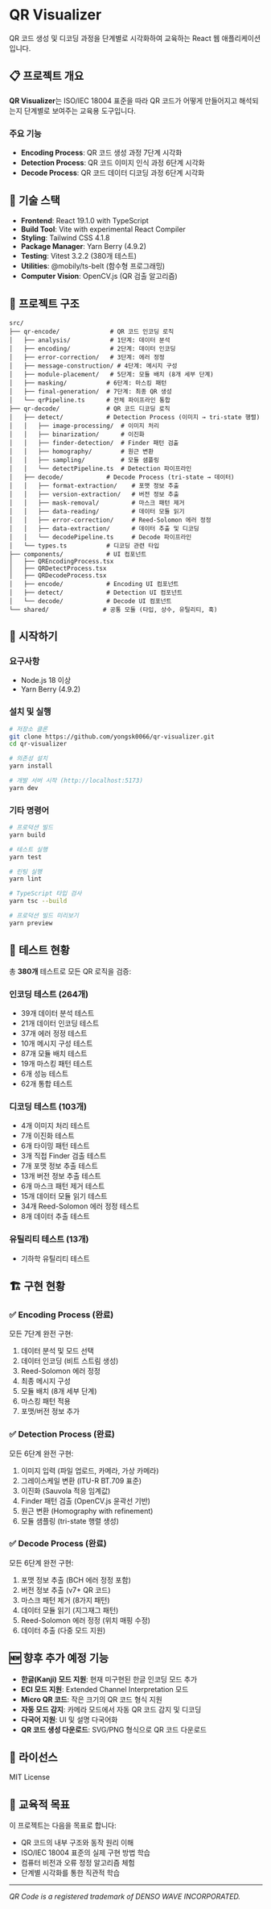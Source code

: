 # QR Visualizer

QR 코드 생성 및 디코딩 과정을 단계별로 시각화하여 교육하는 React 웹 애플리케이션입니다.

## 📋 프로젝트 개요

**QR Visualizer**는 ISO/IEC 18004 표준을 따라 QR 코드가 어떻게 만들어지고 해석되는지 단계별로 보여주는 교육용 도구입니다.

### 주요 기능
- **Encoding Process**: QR 코드 생성 과정 7단계 시각화
- **Detection Process**: QR 코드 이미지 인식 과정 6단계 시각화
- **Decode Process**: QR 코드 데이터 디코딩 과정 6단계 시각화

## 🚀 기술 스택

- **Frontend**: React 19.1.0 with TypeScript
- **Build Tool**: Vite with experimental React Compiler
- **Styling**: Tailwind CSS 4.1.8
- **Package Manager**: Yarn Berry (4.9.2)
- **Testing**: Vitest 3.2.2 (380개 테스트)
- **Utilities**: @mobily/ts-belt (함수형 프로그래밍)
- **Computer Vision**: OpenCV.js (QR 검출 알고리즘)

## 📁 프로젝트 구조

```
src/
├── qr-encode/              # QR 코드 인코딩 로직
│   ├── analysis/           # 1단계: 데이터 분석
│   ├── encoding/           # 2단계: 데이터 인코딩
│   ├── error-correction/   # 3단계: 에러 정정
│   ├── message-construction/ # 4단계: 메시지 구성
│   ├── module-placement/   # 5단계: 모듈 배치 (8개 세부 단계)
│   ├── masking/           # 6단계: 마스킹 패턴
│   ├── final-generation/  # 7단계: 최종 QR 생성
│   └── qrPipeline.ts      # 전체 파이프라인 통합
├── qr-decode/             # QR 코드 디코딩 로직
│   ├── detect/            # Detection Process (이미지 → tri-state 행렬)
│   │   ├── image-processing/  # 이미지 처리
│   │   ├── binarization/      # 이진화
│   │   ├── finder-detection/  # Finder 패턴 검출
│   │   ├── homography/        # 원근 변환
│   │   ├── sampling/          # 모듈 샘플링
│   │   └── detectPipeline.ts  # Detection 파이프라인
│   ├── decode/            # Decode Process (tri-state → 데이터)
│   │   ├── format-extraction/    # 포맷 정보 추출
│   │   ├── version-extraction/   # 버전 정보 추출
│   │   ├── mask-removal/         # 마스크 패턴 제거
│   │   ├── data-reading/         # 데이터 모듈 읽기
│   │   ├── error-correction/     # Reed-Solomon 에러 정정
│   │   ├── data-extraction/      # 데이터 추출 및 디코딩
│   │   └── decodePipeline.ts     # Decode 파이프라인
│   └── types.ts           # 디코딩 관련 타입
├── components/            # UI 컴포넌트
│   ├── QREncodingProcess.tsx
│   ├── QRDetectProcess.tsx
│   ├── QRDecodeProcess.tsx
│   ├── encode/            # Encoding UI 컴포넌트
│   ├── detect/            # Detection UI 컴포넌트
│   └── decode/            # Decode UI 컴포넌트
└── shared/               # 공통 모듈 (타입, 상수, 유틸리티, 훅)
```

## 🚀 시작하기

### 요구사항

- Node.js 18 이상
- Yarn Berry (4.9.2)

### 설치 및 실행

```bash
# 저장소 클론
git clone https://github.com/yongsk0066/qr-visualizer.git
cd qr-visualizer

# 의존성 설치
yarn install

# 개발 서버 시작 (http://localhost:5173)
yarn dev
```

### 기타 명령어

```bash
# 프로덕션 빌드
yarn build

# 테스트 실행
yarn test

# 린팅 실행
yarn lint

# TypeScript 타입 검사
yarn tsc --build

# 프로덕션 빌드 미리보기
yarn preview
```

## 🧪 테스트 현황

총 **380개** 테스트로 모든 QR 로직을 검증:

### 인코딩 테스트 (264개)
- 39개 데이터 분석 테스트
- 21개 데이터 인코딩 테스트
- 37개 에러 정정 테스트
- 10개 메시지 구성 테스트
- 87개 모듈 배치 테스트
- 19개 마스킹 패턴 테스트
- 6개 성능 테스트
- 62개 통합 테스트

### 디코딩 테스트 (103개)
- 4개 이미지 처리 테스트
- 7개 이진화 테스트
- 6개 타이밍 패턴 테스트
- 3개 직접 Finder 검출 테스트
- 7개 포맷 정보 추출 테스트
- 13개 버전 정보 추출 테스트
- 6개 마스크 패턴 제거 테스트
- 15개 데이터 모듈 읽기 테스트
- 34개 Reed-Solomon 에러 정정 테스트
- 8개 데이터 추출 테스트

### 유틸리티 테스트 (13개)
- 기하학 유틸리티 테스트

## 🏗️ 구현 현황

### ✅ Encoding Process (완료)
모든 7단계 완전 구현:
1. 데이터 분석 및 모드 선택
2. 데이터 인코딩 (비트 스트림 생성)
3. Reed-Solomon 에러 정정
4. 최종 메시지 구성
5. 모듈 배치 (8개 세부 단계)
6. 마스킹 패턴 적용
7. 포맷/버전 정보 추가

### ✅ Detection Process (완료)
모든 6단계 완전 구현:
1. 이미지 입력 (파일 업로드, 카메라, 가상 카메라)
2. 그레이스케일 변환 (ITU-R BT.709 표준)
3. 이진화 (Sauvola 적응 임계값)
4. Finder 패턴 검출 (OpenCV.js 윤곽선 기반)
5. 원근 변환 (Homography with refinement)
6. 모듈 샘플링 (tri-state 행렬 생성)

### ✅ Decode Process (완료)
모든 6단계 완전 구현:
1. 포맷 정보 추출 (BCH 에러 정정 포함)
2. 버전 정보 추출 (v7+ QR 코드)
3. 마스크 패턴 제거 (8가지 패턴)
4. 데이터 모듈 읽기 (지그재그 패턴)
5. Reed-Solomon 에러 정정 (위치 매핑 수정)
6. 데이터 추출 (다중 모드 지원)

## 🆕 향후 추가 예정 기능

- **한글(Kanji) 모드 지원**: 현재 미구현된 한글 인코딩 모드 추가
- **ECI 모드 지원**: Extended Channel Interpretation 모드
- **Micro QR 코드**: 작은 크기의 QR 코드 형식 지원
- **자동 모드 감지**: 카메라 모드에서 자동 QR 코드 감지 및 디코딩
- **다국어 지원**: UI 및 설명 다국어화
- **QR 코드 생성 다운로드**: SVG/PNG 형식으로 QR 코드 다운로드

## 📄 라이선스

MIT License

## 🎯 교육적 목표

이 프로젝트는 다음을 목표로 합니다:
- QR 코드의 내부 구조와 동작 원리 이해
- ISO/IEC 18004 표준의 실제 구현 방법 학습
- 컴퓨터 비전과 오류 정정 알고리즘 체험
- 단계별 시각화를 통한 직관적 학습

---

_QR Code is a registered trademark of DENSO WAVE INCORPORATED._
